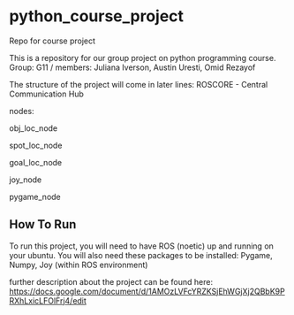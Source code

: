 # python_course_project
Repo for course project

This is a repository for our group project on python programming course. 
Group: G11 / members: Juliana Iverson, Austin Uresti, Omid Rezayof


The structure of the project will come in later lines:
ROSCORE - Central Communication Hub

nodes:

  obj_loc_node

  spot_loc_node
  
  goal_loc_node
  
  joy_node
  
  pygame_node

## How To Run
To run this project, you will need to have ROS (noetic) up and running on your ubuntu. 
You will also need these packages to be installed:
Pygame, Numpy, Joy (within ROS environment)



further description about the project can be found here:
https://docs.google.com/document/d/1AMOzLVFcYRZKSjEhWGjXj2QBbK9PRXhLxicLFOlFrj4/edit

